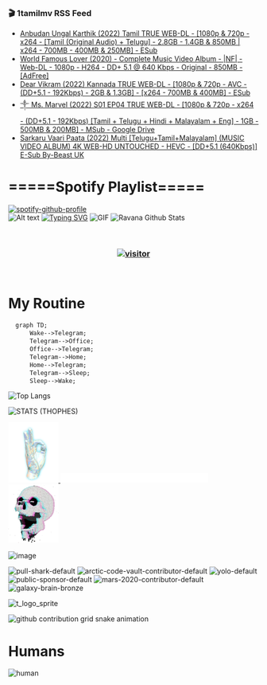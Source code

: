 ### 🎬 1tamilmv RSS Feed

<!-- BLOG-POST-LIST:START -->
- [Anbudan Ungal Karthik &lpar;2022&rpar; Tamil TRUE WEB-DL - [1080p &amp; 720p - x264 - [Tamil &lpar;Original Audio&rpar; + Telugu] - 2.8GB - 1.4GB &amp; 850MB | x264 - 700MB - 400MB &amp; 250MB] - ESub](https://www.1tamilmv.space/index.php?/forums/topic/164747-anbudan-ungal-karthik-2022-tamil-true-web-dl-1080p-720p-x264-tamil-original-audio-telugu-28gb-14gb-850mb-x264-700mb-400mb-250mb-esub/&do=findComment&comment=329362)
- [World Famous Lover &lpar;2020&rpar; - Complete Music Video Album - |NF| - Web-DL - 1080p - H264 - DD+ 5.1 @ 640 Kbps - Original - 850MB - [AdFree]](https://www.1tamilmv.space/index.php?/forums/topic/164751-world-famous-lover-2020-complete-music-video-album-nf-web-dl-1080p-h264-dd-51-640-kbps-original-850mb-adfree/&do=findComment&comment=329361)
- [Dear Vikram &lpar;2022&rpar; Kannada TRUE WEB-DL - [1080p &amp; 720p - AVC - &lpar;DD+5.1 - 192Kbps&rpar; - 2GB &amp; 1.3GB] - [x264 - 700MB &amp; 400MB] - ESub](https://www.1tamilmv.space/index.php?/forums/topic/164750-dear-vikram-2022-kannada-true-web-dl-1080p-720p-avc-dd51-192kbps-2gb-13gb-x264-700mb-400mb-esub/&do=findComment&comment=329360)
- [༒    Ms. Marvel &lpar;2022&rpar; S01 EP04 TRUE WEB-DL - [1080p &amp; 720p - x264 - &lpar;DD+5.1 - 192Kbps&rpar; [Tamil + Telugu + Hindi + Malayalam + Eng] - 1GB - 500MB &amp; 200MB] - MSub - Google Drive](https://www.1tamilmv.space/index.php?/forums/topic/164749-%E0%BC%92-ms-marvel-2022-s01-ep04-true-web-dl-1080p-720p-x264-dd51-192kbps-tamil-telugu-hindi-malayalam-eng-1gb-500mb-200mb-msub-google-drive/&do=findComment&comment=329359)
- [Sarkaru Vaari Paata &lpar;2022&rpar; Multi [Telugu+Tamil+Malayalam] &lpar;MUSIC VIDEO ALBUM&rpar; 4K WEB-HD UNTOUCHED - HEVC - [DD+5.1 &lpar;640Kbps&rpar;] E-Sub By-Beast UK](https://www.1tamilmv.space/index.php?/forums/topic/164718-sarkaru-vaari-paata-2022-multi-telugutamilmalayalam-music-video-album-4k-web-hd-untouched-hevc-dd51-640kbps-e-sub-by-beast-uk/&do=findComment&comment=329358)
<!-- BLOG-POST-LIST:END -->

# =====Spotify Playlist=====
[![spotify-github-profile](https://spotify-github-profile.vercel.app/api/view?uid=31rfzgmuvvewegdlxvlev4ynz4vu&cover_image=true&theme=default&bar_color=53b14f&bar_color_cover=true)](https://ravana69.github.io/rss)
</br>
![Alt text](https://spotify-recently-played-readme.vercel.app/api?user=31rfzgmuvvewegdlxvlev4ynz4vu)
[![Typing SVG](https://readme-typing-svg.herokuapp.com?color=%2336BCF7&center=true&vCenter=true&multiline=true&height=81&lines=I+AM+RAVANA;CONTACT+ME+ON+TELEGRAM%3A+%40R4V4N4)](https://git.io/typing-svg)
<img align="centre" height="400px" width="490px" alt="GIF" src="https://github.com/ravana69/ravana69/blob/master/rvm.gif" />
![Ravana Github Stats](https://github-readme-stats.vercel.app/api?username=ravana69&&show_icons=true&theme=radical)

<br />
<h3 align="center"> <a href="https://t.me/r4v4n4"><img src="https://profile-counter.glitch.me/ravana69/count.svg" alt="visitor" width="600"></a> </h3>
</br>

<H1>My Routine</H1>

```mermaid
  graph TD;
      Wake-->Telegram;
      Telegram-->Office;
      Office-->Telegram;
      Telegram-->Home;
      Home-->Telegram;
      Telegram-->Sleep;
      Sleep-->Wake;
```
![Top Langs](https://github-readme-stats.vercel.app/api/top-langs/?username=ravana69&&show_icons=true&theme=radical)

![STATS (THOPHES)](https://github-profile-trophy.vercel.app/?username=ravana69&theme=gruvbox&margin-w=10&margin-h=15&column=8)
<br />
<p align="left">
    <a href="#">
        <img width="20%" src="./assets/images/hand.gif" alt="" />
    </a>
    <a href="#">
        <img width="59%" src="./assets/images/spacer.png" alt="" >
    </a>
    <a href="#">
        <img width="20%" src="./assets/images/skull.gif" alt="" />
    </a>
</p>


![image](https://user-images.githubusercontent.com/47528708/175298537-0623dc00-7b1a-4ec1-b5b1-71768763a234.png)

<img width="148" alt="pull-shark-default" src="https://user-images.githubusercontent.com/47528708/176419715-70981865-4dc6-489a-8a1a-06842db67b15.gif"> <img width="148" alt="arctic-code-vault-contributor-default" src="https://user-images.githubusercontent.com/47528708/175267501-e1fbbb8f-c2b2-4882-b865-2ac4debef26c.png"> <img width="148" alt="yolo-default" src="https://user-images.githubusercontent.com/47528708/175267654-281a1880-1129-4b7b-bf2f-de5dd2bc5afa.png"> <img width="148" alt="public-sponsor-default" src="https://user-images.githubusercontent.com/47528708/175268448-2e78cc75-fb25-4d76-bd22-7df520446b45.png"> <img width="148" alt="mars-2020-contributor-default" src="https://user-images.githubusercontent.com/47528708/175268475-de6d987a-3be9-4353-86a5-23b422559355.png"> <img width="148" alt="galaxy-brain-bronze" src="https://user-images.githubusercontent.com/47528708/176419717-e2fdca8b-0fdc-47dd-9511-a7ff52178a33.gif">

![t_logo_sprite](https://user-images.githubusercontent.com/47528708/175293007-21ff1792-1fca-4be3-bcae-12fdc3aa414f.svg)

![github contribution grid snake animation](https://raw.githubusercontent.com/ravana69/ravana69/output/github-contribution-grid-snake-dark.svg#gh-dark-mode-only)

# Humans
<img width="170" alt="human" src="https://user-images.githubusercontent.com/47528708/176413829-c142d478-1c96-4c3c-a2a4-2dd35374c335.gif">

